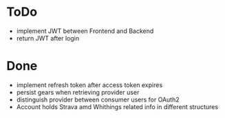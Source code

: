 # ToDo
- implement JWT between Frontend and Backend
- return JWT after login 

# Done
- implement refresh token after access token expires
- persist gears when retrieving provider user
- distinguish provider between consumer users for OAuth2
- Account holds Strava amd Whithings related info in different structures